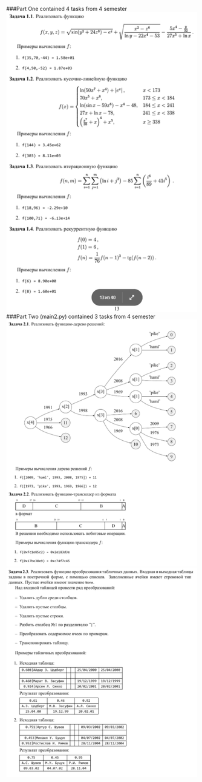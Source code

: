 ###Part One contained 4 tasks from 4 semester ![img.png](img/img.png)
###Part Two (main2.py) contained 3 tasks from 4 semester ![img_3.png](img/img_3.png)![img_2.png](img/img_2.png)